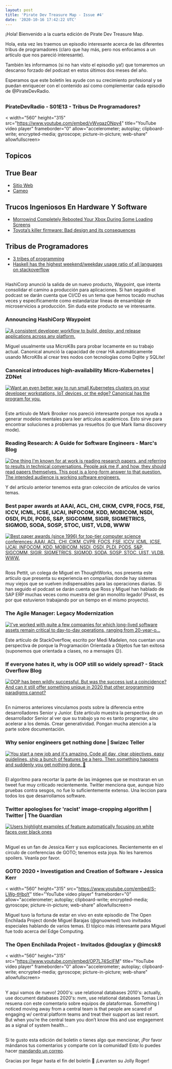 ```yaml
---
layout: post
title: 'Pirate Dev Treasure Map - Issue #4'
date: '2020-10-16 17:42:22 UTC'
---
```

¡Hola! Bienvenido a la cuarta edición de Pirate Dev Treasure Map.

Hola, esta vez les traemos un episodio interesante acerca de las diferentes tribus de programadores (claro que hay más, pero nos enfocamos a un artículo que nos pareció interesante).

También les informamos (si no han visto el episodio ya!) que tomaremos un descanso forzado del podcast en estos últimos dos meses del año.

Esperamos que este boletín les ayude con su crecimiento profesional y se puedan enriquecer con el contenido así como complementar cada episodio de @PirateDevRadio.
## 
### PirateDevRadio - S01E13 - Tribus De Programadores?
< 
    width="560" 
    height="315" 
    src="https://www.youtube.com/embed/vWvqazONpy4"
    title="YouTube video player" 
    frameborder="0" 
    allow="accelerometer; autoplay; clipboard-write; 
    encrypted-media; gyroscope; picture-in-picture; web-share" 
    allowfullscreen>
</iframe>

## Topicos

## True Bear

* [Sitio Web](https://www.truebear.co/)
* [Cameo](https://www.cameo.com/)

## Trucos Ingeniosos En Hardware Y Software

* [Morrowind Completely Rebooted Your Xbox During Some Loading Screens](https://kotaku.com/morrowind-completely-rebooted-your-xbox-during-some-loa-1845158550)
* [Toyota’s killer firmware: Bad design and its consequences](https://www.edn.com/toyotas-killer-firmware-bad-design-and-its-consequences/)

## Tribus de Programadores

* [3 tribes of programming](https://josephg.com/blog/3-tribes/)
* [Haskell has the highest weekend/weekday usage ratio of all languages on stackoverflow](https://stackoverflow.blog/2017/02/07/what-programming-languages-weekends/?cb=1)
## 
HashiCorp anunció la salida de un nuevo producto, Waypoint, que intenta consolidar el camino a producción para aplicaciones. Si han seguido el podcast se darán cuenta que CI/CD es un tema que hemos tocado muchas veces y específicamente como estandarizar líneas de ensamblaje de microservicios a producción. Sin duda este producto se ve interesante.
### Announcing HashiCorp Waypoint
[![A consistent developer workflow to build, deploy, and release applications across any platform.](https://s3.amazonaws.com/revue/items/images/006/665/600/web/1602281038-waypointhashiconf.png?1602867063)](https://www.hashicorp.com/blog/announcing-waypoint)

Miguel usualmente usa MicroK8s para probar locamente en su trabajo actual. Canonical anunció la capacidad de crear HA automáticamente usando MicroK8s al crear tres nodos con tecnologías como Dqlite y SQLite!
### Canonical introduces high-availability Micro-Kubernetes | ZDNet
[![Want an even better way to run small Kubernetes clusters on your developer workstations, IoT devices, or the edge? Canonical has the program for you.](https://s3.amazonaws.com/revue/items/images/006/665/624/web/04-kubernetes.png?1602867485)](https://www.zdnet.com/article/canonical-introduces-high-availability-micro-kubernetes/)

## 
Este artículo de Mark Brooker nos pareció interesante porque nos ayuda a generar modelos mentales para leer artículos académicos. Esto sirve para encontrar soluciones a problemas ya resueltos (lo que Mark llama discovery mode).
### Reading Research: A Guide for Software Engineers - Marc's Blog
[![One thing I'm known for at work is reading research papers, and referring to results in technical conversations. People ask me if, and how, they should read papers themselves. This post is a long-form answer to that question. The intended audience is working software engineers.](undefined)](http://brooker.co.za/blog/2020/05/25/reading.html)

Y del artículo anterior tenemos esta gran colección de artículos de varios temas.
### Best paper awards at AAAI, ACL, CHI, CIKM, CVPR, FOCS, FSE, ICCV, ICML, ICSE, IJCAI, INFOCOM, KDD, MOBICOM, NSDI, OSDI, PLDI, PODS, S&P, SIGCOMM, SIGIR, SIGMETRICS, SIGMOD, SODA, SOSP, STOC, UIST, VLDB, WWW
[![Best paper awards (since 1996) for top-tier computer science conferences: AAAI, ACL, CHI, CIKM, CVPR, FOCS, FSE, ICCV, ICML, ICSE, IJCAI, INFOCOM, KDD, MOBICOM, NSDI, OSDI, PLDI, PODS, S&amp;P, SIGCOMM, SIGIR, SIGMETRICS, SIGMOD, SODA, SOSP, STOC, UIST, VLDB, WWW.](undefined)](https://jeffhuang.com/best_paper_awards/)

## 
Ross Pettit, un colega de Miguel en ThoughtWorks, nos presenta este artículo que presenta su experiencia en compañías donde hay sistemas muy viejos que se vuelven indispensables para las operaciones diarias. Si han seguido el podcast se darán cuenta que Ross y Miguel han hablado de SAP ERP muchas veces como muestra del gran monolito legado! (Pssst, es por que estuvieron trabajando por un tiempo en el mismo proyecto).
### The Agile Manager: Legacy Modernization
[![I've worked with quite a few companies for which long-lived software assets remain critical to day-to-day operations, ranging from 20-year-o...](https://s3.amazonaws.com/revue/items/images/006/665/688/web/icon18_wrench_allbkg.png?1602868411)](http://www.rosspettit.com/2020/08/legacy-modernization.html?m=1&utm_campaign=Level+Up&utm_medium=email&utm_source=Revue+newsletter)

Este artículo de StackOverflow, escrito por Medi Madelen, nos cuentan una perspectiva de porque la Programación Orientada a Objetos fue tan exitosa (suponemos que orientada a clases, no a mensajes 😉).
### If everyone hates it, why is OOP still so widely spread? - Stack Overflow Blog
[![OOP has been wildly successful. But was the success just a coincidence? And can it still offer something unique in 2020 that other programming paradigms cannot?](https://s3.amazonaws.com/revue/items/images/006/665/693/web/iStock-157405469.jpg?1602868668)](https://stackoverflow.blog/2020/09/02/if-everyone-hates-it-why-is-oop-still-so-widely-spread/)

## 
En números anteriores vinculamos posts sobre la diferencia entre desarrolladores Senior y Junior. Este artículo muestra la perspectiva de un desarrollador Senior al ver que su trabajo ya no es tanto programar, sino acelerar a los demás. Crear generatividad. Pongan mucha atención a la parte sobre documentación.
### Why senior engineers get nothing done | Swizec Teller
[![You start a new job and it's amazing. Code all day, clear objectives, easy guidelines, ship a bunch of features be a hero. Then something happens and suddenly you get nothing done. 🤔](https://s3.amazonaws.com/revue/items/images/006/665/709/web/Why-senior-engineers-get-nothing-done.png?1602868961)](https://swizec.com/blog/why-senior-engineers-get-nothing-done/)

## 
El algoritmo para recortar la parte de las imágenes que se mostraran en un tweet fue muy criticado recientemente. Twitter menciona que, aunque hizo pruebas contra sesgos, no fue lo suficientemente extenso. Una leccion para todos los que desarrollamos software.
### Twitter apologises for 'racist' image-cropping algorithm | Twitter | The Guardian
[![Users highlight examples of feature automatically focusing on white faces over black ones](undefined)](https://www.theguardian.com/technology/2020/sep/21/twitter-apologises-for-racist-image-cropping-algorithm)

## 
Miguel es un fan de Jessica Kerr y sus explicaciones. Recientemente en el circulo de conferencias de GOTO; tenemos esta joya. No les haremos spoilers. Veanla por favor.
### GOTO 2020 • Investigation and Creation of Software • Jessica Kerr
< 
    width="560" 
    height="315" 
    src="https://www.youtube.com/embed/S-LWg-tHboY"
    title="YouTube video player" 
    frameborder="0" 
    allow="accelerometer; autoplay; clipboard-write; 
    encrypted-media; gyroscope; picture-in-picture; web-share" 
    allowfullscreen>
</iframe>

Miguel tuvo la fortuna de estar en vivo en este episodio de The Open Enchilada Project donde Miguel Barajas (@gnuowned) tuvo invitados especiales hablando de varios temas. El tópico más interesante para Miguel fue todo acerca del Edge Computing.
### The Open Enchilada Project - Invitados @douglax y @imcsk8
< 
    width="560" 
    height="315" 
    src="https://www.youtube.com/embed/OP7L74SclFM"
    title="YouTube video player" 
    frameborder="0" 
    allow="accelerometer; autoplay; clipboard-write; 
    encrypted-media; gyroscope; picture-in-picture; web-share" 
    allowfullscreen>
</iframe>

## 
Y aqui vamos de nuevo!
2000's: use relational databases 2010's: actually, use document databases 2020's: nvm, use relational databases
Tomas Lin resuena con este comentario sobre equipos de plataformas.
Something I noticed moving away from a central team is that people are scared of engaging w/ central platform teams and treat their support as last resort. But when you’re the central team you don’t know this and use engagement as a signal of system health...
## 
Si te gusto esta edición del boletín o tienes algo que mencionar, ¡Por favor mándanos tus comentarios y comparte con la comunidad! Esto lo puedes hacer [mandando un correo](mailto:sftwr.mael@gmail.com?subject=PirateDevNews%20-%20Feedback&body=Tu%20feedback%20aqui.).

Gracias por llegar hasta el fin del boletín 💌 ¡Levanten su Jolly Roger!
        